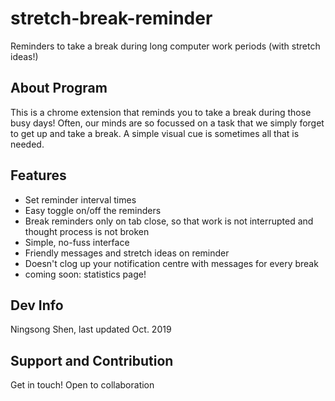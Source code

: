 # stretch-break-reminder

Reminders to take a break during long computer work periods (with stretch ideas!)

## About Program

This is a chrome extension that reminds you to take a break during those busy days! Often, our minds are so focussed on a task that we simply forget to get up and take a break. A simple visual cue is sometimes all that is needed.

## Features

- Set reminder interval times
- Easy toggle on/off the reminders
- Break reminders only on tab close, so that work is not interrupted and thought process is not broken
- Simple, no-fuss interface
- Friendly messages and stretch ideas on reminder
- Doesn't clog up your notification centre with messages for every break
- coming soon: statistics page!

## Dev Info

Ningsong Shen, last updated Oct. 2019

## Support and Contribution

Get in touch! Open to collaboration
